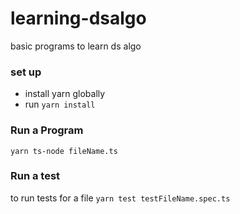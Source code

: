 # learning-dsalgo
basic programs to learn ds algo

### set up
- install yarn globally
- run `yarn install`

### Run a Program
`yarn ts-node fileName.ts`

### Run a test
to run tests for a file `yarn test testFileName.spec.ts`